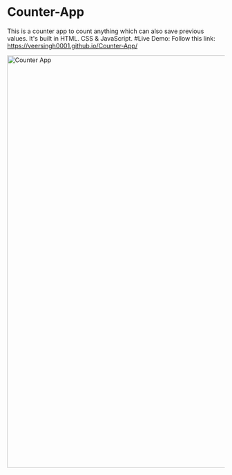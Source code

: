 # Counter-App
This is a counter app to count anything which can also save previous values. It's built in HTML. CSS  &amp; JavaScript.
#Live Demo:
Follow this link: https://veersingh0001.github.io/Counter-App/

<img width="957" alt="Counter App" src="https://github.com/VeerSingh0001/Counter-App/assets/115876530/2b2911f4-56c0-4a57-abe4-77b660c65c60">
